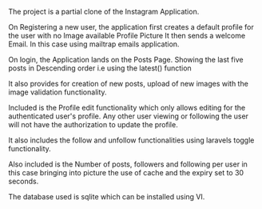 The project is a partial clone of the Instagram Application.

On Registering a new user, the application first creates a default profile for the user with no Image available Profile Picture
It then sends a welcome Email. In this case using mailtrap emails application.

On login, the Application lands on the Posts Page. Showing the last five posts in Descending order i.e using the latest() function

It also provides for creation of new posts, upload of new images with the image validation functionality.

Included is the Profile edit functionality which only allows editing for the authenticated user's profile. Any other user viewing or following the user will not have the authorization to update the profile.

It also includes the follow and unfollow functionalities using laravels toggle functionality.

Also included is the Number of posts, followers and following per user in this case bringing into picture the use of cache and the expiry set to 30 seconds.

The database used is sqlite which can be installed using VI.
